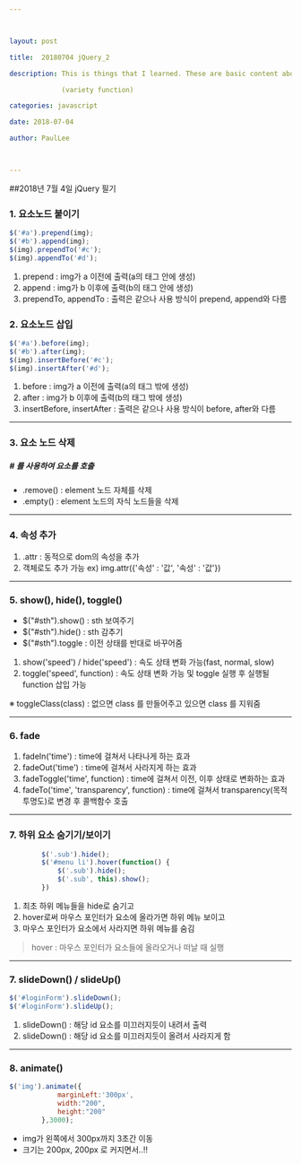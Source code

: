 ```yaml
---



layout: post

title:  20180704 jQuery_2

description: This is things that I learned. These are basic content about jQuery.

             (variety function)

categories: javascript

date: 2018-07-04

author: PaulLee



---
```




##2018년 7월 4일 jQuery 필기



### 1. 요소노드 붙이기

```javascript
$('#a').prepend(img); 
$('#b').append(img); 
$(img).prependTo('#c');
$(img).appendTo('#d');
```

1. prepend : img가 a 이전에 출력(a의 태그 안에 생성)
2. append : img가 b 이후에 출력(b의 태그 안에 생성)
3. prependTo, appendTo : 출력은 같으나 사용 방식이 prepend, append와 다름


### 2. 요소노드 삽입

```javascript
$('#a').before(img);
$('#b').after(img);
$(img).insertBefore('#c');
$(img).insertAfter('#d');
```

1. before : img가 a 이전에 출력(a의 태그 밖에 생성)
2. after : img가 b 이후에 출력(b의 태그 밖에 생성)
3. insertBefore, insertAfter : 출력은 같으나 사용 방식이 before, after와 다름

***

### 3. 요소 노드 삭제

##### # 를 사용하여 요소를 호출

 - .remove() : element 노드 자체를 삭제
 - .empty() : element 노드의 자식 노드들을 삭제

***

### 4. 속성 추가

1. .attr : 동적으로 dom의 속성을 추가
2. 객체로도 추가 가능
	ex) img.attr({'속성' : '값', '속성' : '값'})
    
***

### 5. show(), hide(), toggle()

- $("#sth").show() : sth 보여주기
- $("#sth").hide() : sth 감추기
- $("#sth").toggle : 이전 상태를 반대로 바꾸어줌

1. show('speed') / hide('speed') : 속도 상태 변화 가능(fast, normal, slow)
2. toggle('speed', function) : 속도 상태 변화 가능 및 toggle 실행 후 실행될 function 삽입 가능

※ toggleClass(class) : 없으면 class 를 만들어주고 있으면 class 를 지워줌

***

### 6. fade

1. fadeIn('time') : time에 걸쳐서 나타나게 하는 효과
2. fadeOut('time') : time에 걸쳐서 사라지게 하는 효과
3. fadeToggle('time', function) : time에 걸쳐서 이전, 이후 상태로 변화하는 효과
4. fadeTo('time', 'transparency', function)
	: time에 걸쳐서 transparency(목적투명도)로 변경 후 콜백함수 호출

***

### 7. 하위 요소 숨기기/보이기

```javascript
		$('.sub').hide();
		$('#menu li').hover(function() {
			$('.sub').hide();
			$('.sub', this).show();
		})
```
1. 최초 하위 메뉴들을 hide로 숨기고
2. hover로써 마우스 포인터가 요소에 올라가면 하위 메뉴 보이고
3. 마우스 포인터가 요소에서 사라지면 하위 메뉴를 숨김
>hover : 마우스 포인터가 요소들에 올라오거나 떠날 때 실행

***

### 7. slideDown() / slideUp()

```javascript
$('#loginForm').slideDown();
$('#loginForm').slideUp();
```

1. slideDown() : 해당 id 요소를 미끄러지듯이 내려서 출력
2. slideDown() : 해당 id 요소를 미끄러지듯이 올려서 사라지게 함

***

### 8. animate()

```javascript
$('img').animate({
			marginLeft:'300px',
			width:"200",
			height:"200"
		},3000);
```

- img가 왼쪽에서 300px까지 3초간 이동
- 크기는 200px, 200px 로 커지면서..!!



